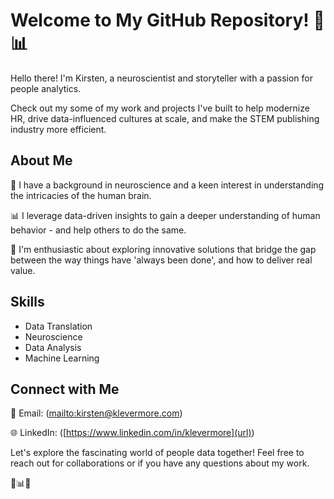 # Welcome to My GitHub Repository! 🧠📊

Hello there! I'm Kirsten, a neuroscientist and storyteller with a passion for people analytics. 

Check out my some of my work and projects I've built to help modernize HR, drive data-influenced cultures at scale, and make the STEM publishing industry more efficient.

## About Me  

🔬 I have a background in neuroscience and a keen interest in understanding the intricacies of the human brain.

📊 I leverage data-driven insights to gain a deeper understanding of human behavior - and help others to do the same.

🚀 I'm enthusiastic about exploring innovative solutions that bridge the gap between the way things have 'always been done', and how to deliver real value.

## Skills

- Data Translation
- Neuroscience
- Data Analysis
- Machine Learning

## Connect with Me

📧 Email: ([mailto:kirsten@klevermore.com](url))

🌐 LinkedIn: ([https://www.linkedin.com/in/klevermore](url))

Let's explore the fascinating world of people data together! Feel free to reach out for collaborations or if you have any questions about my work.

🧠📊🚀
